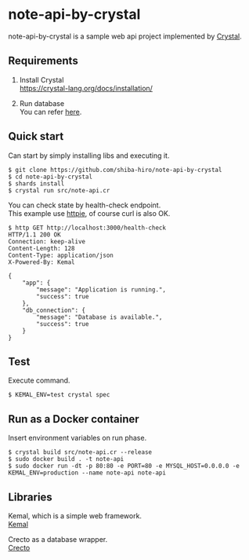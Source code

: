 # note-api-by-crystal

note-api-by-crystal is a sample web api project implemented by [Crystal](https://crystal-lang.org/).


## Requirements

1. Install Crystal  
https://crystal-lang.org/docs/installation/

2. Run database  
You can refer [here](https://github.com/shiba-hiro/note-mysql).


## Quick start

Can start by simply installing libs and executing it.
```
$ git clone https://github.com/shiba-hiro/note-api-by-crystal
$ cd note-api-by-crystal
$ shards install
$ crystal run src/note-api.cr
```

You can check state by health-check endpoint.  
This example use [httpie](https://httpie.org/), of course curl is also OK.
```
$ http GET http://localhost:3000/health-check
HTTP/1.1 200 OK
Connection: keep-alive
Content-Length: 128
Content-Type: application/json
X-Powered-By: Kemal

{
    "app": {
        "message": "Application is running.",
        "success": true
    },
    "db_connection": {
        "message": "Database is available.",
        "success": true
    }
}
```


## Test

Execute command.
```
$ KEMAL_ENV=test crystal spec
```


## Run as a Docker container

Insert environment variables on run phase.
```
$ crystal build src/note-api.cr --release
$ sudo docker build . -t note-api
$ sudo docker run -dt -p 80:80 -e PORT=80 -e MYSQL_HOST=0.0.0.0 -e KEMAL_ENV=production --name note-api note-api
```


## Libraries
Kemal, which is a simple web framework.  
[Kemal](https://github.com/kemalcr/kemal)

Crecto as a database wrapper.  
[Crecto](https://github.com/Crecto/crecto)